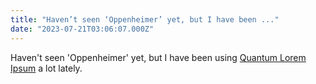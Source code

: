 ```yaml
---
title: "Haven’t seen ‘Oppenheimer’ yet, but I have been ..."
date: "2023-07-21T03:06:07.000Z"
---
```


Haven't seen 'Oppenheimer' yet, but I have been using [Quantum Lorem Ipsum](https://neil.computer/notes/quantum-lorem-ipsum/) a lot lately.

